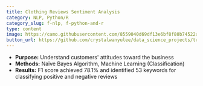 ```yaml
---
title: Clothing Reviews Sentiment Analysis
category: NLP, Python/R
category_slug: f-nlp, f-python-and-r
type: content
image: https://camo.githubusercontent.com/8559040d69df13e6bf8f80b74522aef0b8061dc2e8a1263bf26b07c80b710789/68747470733a2f2f696d616765732e756e73706c6173682e636f6d2f70686f746f2d313530393930393735363430352d6265303139393838313639353f69786c69623d72622d312e322e3126697869643d65794a6863484266615751694f6a45794d446439266175746f3d666f726d6174266669743d63726f7026773d3133353026713d3830
button_url: https://github.com/crystalwanyulee/data_science_projects/tree/master/nlp/sentiment%20analysis
---
```


* **Purpose:** Understand customers' attitudes toward the business
* **Methods:** Naïve Bayes Algorithm, Machine Learning (Classification)
* **Results:** F1 score achieved 78.1% and identified 53 keywords for classifying positive and negative reviews

